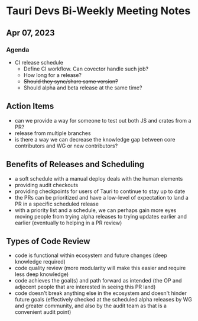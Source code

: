# Tauri Devs Bi-Weekly Meeting Notes

## Apr 07, 2023

### Agenda

-   CI release schedule
    -   Define CI workflow. Can covector handle such job?
    -   How long for a release?
    -   ~~Should they sync/share same version?~~
    -   Should alpha and beta release at the same time?

## Action Items

-   can we provide a way for someone to test out both JS and crates from a PR?
-   release from multiple branches
-   is there a way we can decrease the knowledge gap between core contributors
    and WG or new contributors?

## Benefits of Releases and Scheduling

-   a soft schedule with a manual deploy deals with the human elements
-   providing audit checkouts
-   providing checkpoints for users of Tauri to continue to stay up to date
-   the PRs can be prioritized and have a low-level of expectation to land a PR
    in a specific scheduled release
-   with a priority list and a schedule, we can perhaps gain more eyes moving
    people from trying alpha releases to trying updates earlier and earlier
    (eventually to helping in a PR review)

## Types of Code Review

-   code is functional within ecosystem and future changes (deep knowledge
    required)
-   code quality review (more modularity will make this easier and require less
    deep knowledge)
-   code achieves the goal(s) and path forward as intended (the OP and adjecent
    people that are interested in seeing this PR land)
-   code doesn't break anything else in the ecosystem and doesn't hinder future
    goals (effectively checked at the scheduled alpha releases by WG and greater
    community, and also by the audit team as that is a convenient audit point)
